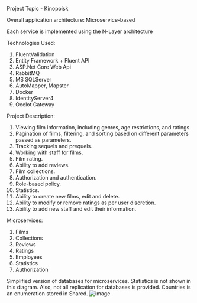 Project Topic - Kinopoisk

Overall application architecture: Microservice-based

Each service is implemented using the N-Layer architecture

Technologies Used:
1. FluentValidation
2. Entity Framework + Fluent API
3. ASP.Net Core Web Api
4. RabbitMQ
5. MS SQLServer
6. AutoMapper, Mapster
7. Docker
8. IdentityServer4
9. Ocelot Gateway

Project Description:

1. Viewing film information, including genres, age restrictions, and ratings.
2. Pagination of films, filtering, and sorting based on different parameters passed as parameters.
3. Tracking sequels and prequels.
4. Working with staff for films.
5. Film rating.
6. Ability to add reviews.
7. Film collections.
8. Authorization and authentication.
9. Role-based policy.
10. Statistics.
11. Ability to create new films, edit and delete.
12. Ability to modify or remove ratings as per user discretion.
13. Ability to add new staff and edit their information.

Microservices:

1. Films
2. Collections
3. Reviews
4. Ratings
5. Employees
6. Statistics
7. Authorization

Simplified version of databases for microservices. 
Statistics is not shown in this diagram. 
Also, not all replication for databases is provided.
Countries is an enumeration stored in Shared.
![image](https://github.com/mebry/Movie-search-Modsen/assets/91991278/d74ade6b-16e6-4769-91a1-42f98528d97a)

